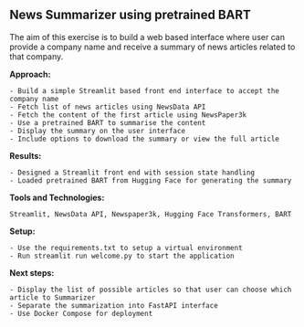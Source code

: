 ## News Summarizer using pretrained BART




The aim of this exercise is to build a web based interface where user can provide a company name and receive a summary of news articles related to that company.

**Approach:**

	- Build a simple Streamlit based front end interface to accept the company name
	- Fetch list of news articles using NewsData API
	- Fetch the content of the first article using NewsPaper3k
	- Use a pretrained BART to summarise the content
	- Display the summary on the user interface
	- Include options to download the summary or view the full article
	
**Results:**

	- Designed a Streamlit front end with session state handling
	- Loaded pretrained BART from Hugging Face for generating the summary
	
	
**Tools and Technologies:**

	Streamlit, NewsData API, Newspaper3k, Hugging Face Transformers, BART
	
**Setup:**

	- Use the requirements.txt to setup a virtual environment
	- Run streamlit run welcome.py to start the application
	
**Next steps:**

	- Display the list of possible articles so that user can choose which article to Summarizer
	- Separate the summarization into FastAPI interface
	- Use Docker Compose for deployment